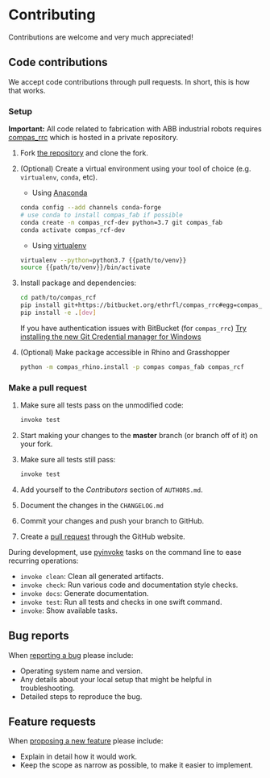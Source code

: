 # Contributing

Contributions are welcome and very much appreciated!

## Code contributions

We accept code contributions through pull requests.
In short, this is how that works.

### Setup

**Important:** All code related to fabrication with ABB industrial robots requires [compas_rrc](https://bitbucket.org/ethrfl/compas_rrc/) which is hosted in a private repository.

1. Fork [the repository](https://github.com/feihln/compas_rcf) and clone the fork.

2. (Optional) Create a virtual environment using your tool of choice (e.g. `virtualenv`, `conda`, etc).

    * Using [Anaconda](https://www.anaconda.com/)

    ```bash
    conda config --add channels conda-forge
    # use conda to install compas_fab if possible
    conda create -n compas_rcf-dev python=3.7 git compas_fab
    conda activate compas_rcf-dev
    ```

    * Using [virtualenv](https://github.com/pypa/virtualenv)

    ```bash
    virtualenv --python=python3.7 {{path/to/venv}}
    source {{path/to/venv}}/bin/activate
    ```

3. Install package and dependencies:

   ```bash
   cd path/to/compas_rcf
   pip install git+https://bitbucket.org/ethrfl/compas_rrc#egg=compas_rrc-v0.2.2
   pip install -e .[dev]
   ```

   If you have authentication issues with BitBucket (for `compas_rrc`) [Try installing
   the new Git Credential manager for Windows](https://compas_rcf.tetov.se/known_issues.html)

4. (Optional) Make package accessible in Rhino and Grasshopper

   ```bash
   python -m compas_rhino.install -p compas compas_fab compas_rcf
   ```

### Make a pull request

1. Make sure all tests pass on the unmodified code:

   ```bash
   invoke test
   ```

2. Start making your changes to the **master** branch (or branch off of it) on your fork.
3. Make sure all tests still pass:

   ```bash
   invoke test
   ```

4. Add yourself to the *Contributors* section of `AUTHORS.md`.
5. Document the changes in the `CHANGELOG.md`
6. Commit your changes and push your branch to GitHub.
7. Create a [pull request](https://help.github.com/articles/about-pull-requests/) through the GitHub website.

During development, use [pyinvoke](http://docs.pyinvoke.org/) tasks on the
command line to ease recurring operations:

* `invoke clean`: Clean all generated artifacts.
* `invoke check`: Run various code and documentation style checks.
* `invoke docs`: Generate documentation.
* `invoke test`: Run all tests and checks in one swift command.
* `invoke`: Show available tasks.

## Bug reports

When [reporting a bug](https://github.com/tetov/compas_rcf/issues) please include:

* Operating system name and version.
* Any details about your local setup that might be helpful in troubleshooting.
* Detailed steps to reproduce the bug.

## Feature requests

When [proposing a new feature](https://github.com/tetov/compas_rcf/issues) please include:

* Explain in detail how it would work.
* Keep the scope as narrow as possible, to make it easier to implement.
